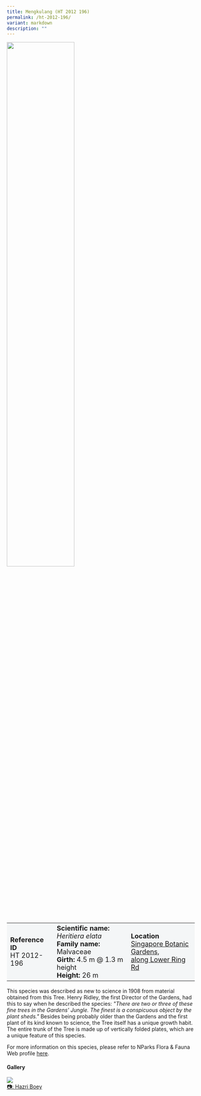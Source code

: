 ```yaml
---
title: Mengkulang (HT 2012 196)
permalink: /ht-2012-196/
variant: markdown
description: ""
---
```

<div class="isomer-image-wrapper">
<img style="width: 60%" src="/images/Heritage_trees_photos/herela_ht2012-196_habit.png">
</div><table style="minWidth: 100px; font-size: 18px; background: #F4F6F7">
<tbody><tr>
<td rowspan="1" colspan="1">
<strong>Reference ID</strong>
<br>HT 2012-196
</td>
<td rowspan="1" colspan="1">
	<strong>Scientific name:</strong> <em>Heritiera elata</em>
<br><strong>Family name: </strong>Malvaceae
<br><strong>Girth: </strong>4.5 m @ 1.3 m height
<br><strong>Height: </strong>26 m
</td>
<td rowspan="1" colspan="1">
<strong>Location</strong><a href="https://www.onemap.gov.sg/?lat=1.3109899999970722&amp;lng=103.8167499999987">
 <br>Singapore Botanic Gardens,<br> along Lower Ring Rd</a>
</td>
</tr>
</tbody>
</table>
<p>This species was described as new to science in 1908 from material obtained from this Tree. Henry Ridley, the first Director of the Gardens, had this to say when he described the species: <em> "There are two or three of these fine trees in the Gardens' Jungle. The finest is a conspicuous object by the plant sheds."</em> Besides being probably older than the Gardens and the first plant of its kind known to science, the Tree itself has a unique growth habit. The entire trunk of the Tree is made up of vertically folded plates, which are a unique feature of this species.</p>

<p>For more information on this species, please refer to NParks Flora &amp; Fauna Web profile <a href="https://www.nparks.gov.sg/florafaunaweb/flora/2/9/2951">here</a>.</p>

<h4><b>Gallery</b></h4>
<div class="isomer-card-grid">
<a href="/images/Heritage_trees_photos/herela_ht2012-196_habit.png" class="isomer-card">
<div class="isomer-card-image">
<div class="isomer-image-wrapper"><img src="/images/Heritage_trees_photos/herela_ht2012-196_habit.png"></div></div>
<div class="isomer-card-body"><div class="isomer-card-description">📷: Hazri Boey</div></div></a><br></div>